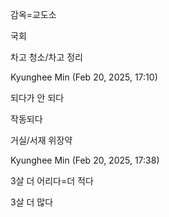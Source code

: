 감옥=교도소

국회

차고 청소/차고 정리

Kyunghee Min (Feb 20, 2025, 17:10)

되다가 안 되다

작동되다

거실/서재
위장약

Kyunghee Min (Feb 20, 2025, 17:38)

3살 더 어리다=더 적다

3살 더 많다
